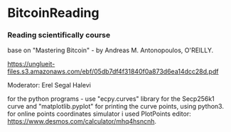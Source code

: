 # BitcoinReading
### Reading scientifically course

base on "Mastering Bitcoin" - by Andreas M. Antonopoulos, O'REILLY.

https://unglueit-files.s3.amazonaws.com/ebf/05db7df4f31840f0a873d6ea14dcc28d.pdf

Moderator: Erel Segal Halevi

for the python programs - use "ecpy.curves" library for the Secp256k1 curve and "matplotlib.pyplot" for printing the curve points, using python3.
for online points coordinates simulator i used PlotPoints editor: https://www.desmos.com/calculator/mhq4hsncnh.
